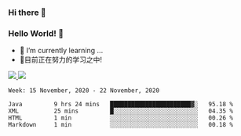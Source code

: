 ### Hi there 👋
### Hello World! 🙌

- 🌱 I’m currently learning ...
- 📖目前正在努力的学习之中!

<a href="https://github.com/anuraghazra/github-readme-stats">
  <img src="https://github-readme-stats.vercel.app/api?username=keyboardWithDream&show_icons=true&repo=github-readme-stats" />
</a>
<a href="https://github.com/anuraghazra/convoychat">
  <img src="https://github-readme-stats.vercel.app/api/top-langs/?username=keyboardWithDream&layout=compact&repo=convoychat" />
</a>



<!--START_SECTION:waka-->
```text
Week: 15 November, 2020 - 22 November, 2020

Java         9 hrs 24 mins   ███████████████████████▓░   95.18 % 
XML          25 mins         █░░░░░░░░░░░░░░░░░░░░░░░░   04.35 % 
HTML         1 min           ░░░░░░░░░░░░░░░░░░░░░░░░░   00.26 % 
Markdown     1 min           ░░░░░░░░░░░░░░░░░░░░░░░░░   00.18 % 
```
<!--END_SECTION:waka-->
